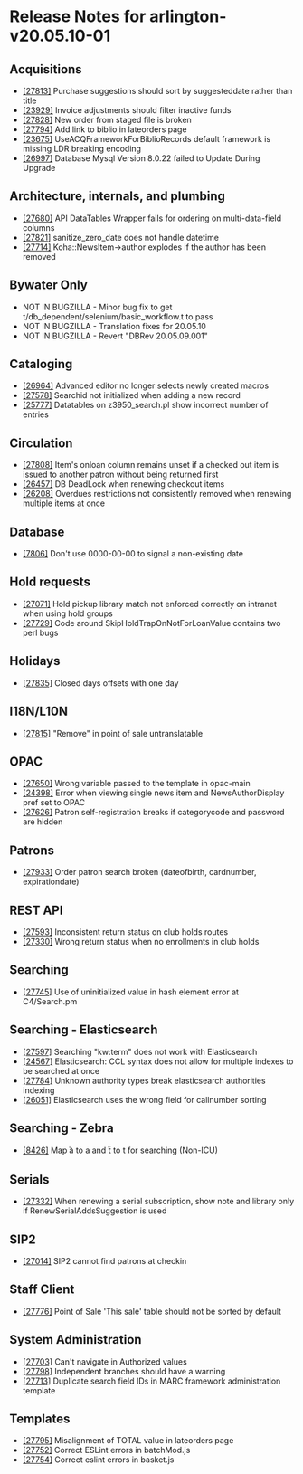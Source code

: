 
# Release Notes for arlington-v20.05.10-01

## Acquisitions

- [[27813]](http://bugs.koha-community.org/bugzilla3/show_bug.cgi?id=27813) Purchase suggestions should sort by suggesteddate rather than title
- [[23929]](http://bugs.koha-community.org/bugzilla3/show_bug.cgi?id=23929) Invoice adjustments should filter inactive funds
- [[27828]](http://bugs.koha-community.org/bugzilla3/show_bug.cgi?id=27828) New order from staged file is broken
- [[27794]](http://bugs.koha-community.org/bugzilla3/show_bug.cgi?id=27794) Add link to biblio in lateorders page
- [[23675]](http://bugs.koha-community.org/bugzilla3/show_bug.cgi?id=23675) UseACQFrameworkForBiblioRecords default framework is missing LDR breaking encoding
- [[26997]](http://bugs.koha-community.org/bugzilla3/show_bug.cgi?id=26997) Database Mysql Version 8.0.22 failed to Update During Upgrade

## Architecture, internals, and plumbing

- [[27680]](http://bugs.koha-community.org/bugzilla3/show_bug.cgi?id=27680) API DataTables Wrapper fails for ordering on multi-data-field columns
- [[27821]](http://bugs.koha-community.org/bugzilla3/show_bug.cgi?id=27821) sanitize_zero_date does not handle datetime
- [[27714]](http://bugs.koha-community.org/bugzilla3/show_bug.cgi?id=27714) Koha::NewsItem->author explodes if the author has been removed

## Bywater Only

- NOT IN BUGZILLA - Minor bug fix to get t/db_dependent/selenium/basic_workflow.t to pass
- NOT IN BUGZILLA - Translation fixes for 20.05.10
- NOT IN BUGZILLA - Revert "DBRev 20.05.09.001"

## Cataloging

- [[26964]](http://bugs.koha-community.org/bugzilla3/show_bug.cgi?id=26964) Advanced editor no longer selects newly created macros
- [[27578]](http://bugs.koha-community.org/bugzilla3/show_bug.cgi?id=27578) Searchid not initialized when adding a new record
- [[25777]](http://bugs.koha-community.org/bugzilla3/show_bug.cgi?id=25777) Datatables on z3950_search.pl show incorrect number of entries

## Circulation

- [[27808]](http://bugs.koha-community.org/bugzilla3/show_bug.cgi?id=27808) Item's onloan column remains unset if a checked out item is issued to another patron without being returned first
- [[26457]](http://bugs.koha-community.org/bugzilla3/show_bug.cgi?id=26457) DB DeadLock when renewing checkout items
- [[26208]](http://bugs.koha-community.org/bugzilla3/show_bug.cgi?id=26208) Overdues restrictions not consistently removed when renewing multiple items at once

## Database

- [[7806]](http://bugs.koha-community.org/bugzilla3/show_bug.cgi?id=7806) Don't use 0000-00-00 to signal a non-existing date

## Hold requests

- [[27071]](http://bugs.koha-community.org/bugzilla3/show_bug.cgi?id=27071) Hold pickup library match not enforced correctly on intranet when using hold groups
- [[27729]](http://bugs.koha-community.org/bugzilla3/show_bug.cgi?id=27729) Code around SkipHoldTrapOnNotForLoanValue contains two perl bugs

## Holidays

- [[27835]](http://bugs.koha-community.org/bugzilla3/show_bug.cgi?id=27835) Closed days offsets with one day

## I18N/L10N

- [[27815]](http://bugs.koha-community.org/bugzilla3/show_bug.cgi?id=27815) "Remove" in point of sale untranslatable

## OPAC

- [[27650]](http://bugs.koha-community.org/bugzilla3/show_bug.cgi?id=27650) Wrong variable passed to the template in opac-main
- [[24398]](http://bugs.koha-community.org/bugzilla3/show_bug.cgi?id=24398) Error when viewing single news item and NewsAuthorDisplay pref set to OPAC
- [[27626]](http://bugs.koha-community.org/bugzilla3/show_bug.cgi?id=27626) Patron self-registration breaks if categorycode and password are hidden

## Patrons

- [[27933]](http://bugs.koha-community.org/bugzilla3/show_bug.cgi?id=27933) Order patron search broken (dateofbirth, cardnumber, expirationdate)

## REST API

- [[27593]](http://bugs.koha-community.org/bugzilla3/show_bug.cgi?id=27593) Inconsistent return status on club holds routes
- [[27330]](http://bugs.koha-community.org/bugzilla3/show_bug.cgi?id=27330) Wrong return status when no enrollments in club holds

## Searching

- [[27745]](http://bugs.koha-community.org/bugzilla3/show_bug.cgi?id=27745) Use of uninitialized value in hash element error at C4/Search.pm

## Searching - Elasticsearch

- [[27597]](http://bugs.koha-community.org/bugzilla3/show_bug.cgi?id=27597) Searching "kw:term" does not work with Elasticsearch
- [[24567]](http://bugs.koha-community.org/bugzilla3/show_bug.cgi?id=24567) Elasticsearch: CCL syntax does not allow for multiple indexes to be searched at once
- [[27784]](http://bugs.koha-community.org/bugzilla3/show_bug.cgi?id=27784) Unknown authority types break elasticsearch authorities indexing
- [[26051]](http://bugs.koha-community.org/bugzilla3/show_bug.cgi?id=26051) Elasticsearch uses the wrong field for callnumber sorting

## Searching - Zebra

- [[8426]](http://bugs.koha-community.org/bugzilla3/show_bug.cgi?id=8426) Map  ︡a to a and t︠ to t for searching (Non-ICU)

## Serials

- [[27332]](http://bugs.koha-community.org/bugzilla3/show_bug.cgi?id=27332) When renewing a serial subscription, show note and library only if RenewSerialAddsSuggestion is used

## SIP2

- [[27014]](http://bugs.koha-community.org/bugzilla3/show_bug.cgi?id=27014) SIP2 cannot find patrons at checkin

## Staff Client

- [[27776]](http://bugs.koha-community.org/bugzilla3/show_bug.cgi?id=27776) Point of Sale 'This sale' table should not be sorted by default

## System Administration

- [[27703]](http://bugs.koha-community.org/bugzilla3/show_bug.cgi?id=27703) Can't navigate in Authorized values
- [[27798]](http://bugs.koha-community.org/bugzilla3/show_bug.cgi?id=27798) Independent branches should have a warning
- [[27713]](http://bugs.koha-community.org/bugzilla3/show_bug.cgi?id=27713) Duplicate search field IDs in MARC framework administration template

## Templates

- [[27795]](http://bugs.koha-community.org/bugzilla3/show_bug.cgi?id=27795) Misalignment of TOTAL value in lateorders page
- [[27752]](http://bugs.koha-community.org/bugzilla3/show_bug.cgi?id=27752) Correct ESLint errors in batchMod.js
- [[27754]](http://bugs.koha-community.org/bugzilla3/show_bug.cgi?id=27754) Correct eslint errors in basket.js


